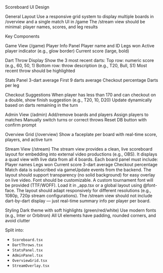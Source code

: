 Scoreboard UI Design

General Layout
Use a responsive grid system to display multiple boards in /overview and a single match UI in /game
The /stream view should be minimal: player names, scores, and leg results

Key Components

Game View (/game)
Player Info Panel
Player name and ID
Legs won
Active player indicator (e.g., glow border)
Current score (large, bold)

Dart Throw Display
Show the 3 most recent darts:
Top row: numeric score (e.g., 60, 50, 1)
Bottom row: throw description (e.g., T20, Bull, S1)
Most recent throw should be highlighted

Stats Panel
3-dart average
First 9 darts average
Checkout percentage
Darts per leg

Checkout Suggestions
When player has less than 170 and can checkout on a double, show finish suggestion (e.g., T20, 10, D20)
Update dynamically based on darts remaining in the turn


Admin View (/admin)
Add/remove boards and players
Assign players to matches
Manually switch turns or correct throws
Reset DB button with confirm prompt

Overview Grid (/overview)
Show a faceplate per board with real-time score, players, and active turn

Stream View (/stream)
The stream view provides a clean, live scoreboard layout for embedding into external video productions (e.g., OBS).
It displays a quad view with live data from all 4 boards.
Each board panel must include:
Player names
Legs won
Current score
3-dart average
Checkout percentage
Match data is subscribed via gameUpdate events from the backend.
The layout should support transparency (no solid background) for easy overlay on live video.
Font should be customizable. A custom tournament font will be provided (TTF/WOFF). Load it in _app.tsx or a global layout using @font-face.
The layout should adapt responsively for different resolutions (e.g., 1080p, 720p stream configurations).
The /stream view should not include dart-by-dart display — just real-time summary info per player per board.

Styling
Dark theme with soft highlights (green/red/white)
Use modern fonts (e.g., Inter or Orbitron)
All UI elements have padding, rounded corners, and avoid clutter


Split into:
- `Scoreboard.tsx`
- `DartThrows.tsx`
- `StatsPanel.tsx`
- `AdminPanel.tsx`
- `OverviewGrid.tsx`
- `StreamOverlay.tsx`
